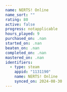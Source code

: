 ```yaml
---
name: NERTS! Online
name_sort: ""
rating: 80
active: false
progress: notapplicable
hours_played: 9
purchased_on: .nan
started_on: .nan
beaten_on: .nan
completed_on: .nan
mastered_on: .nan
identifiers:
  - type: steam
    appid: "1131190"
    name: NERTS! Online
    synced_on: 2024-08-30
---
```

